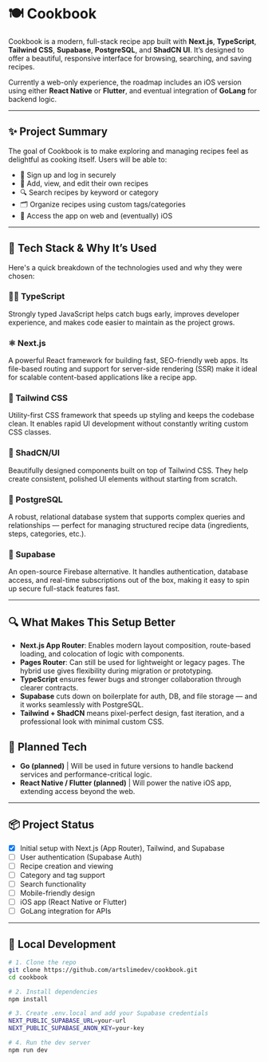 # 🍽️ Cookbook

Cookbook is a modern, full-stack recipe app built with **Next.js**, **TypeScript**, **Tailwind CSS**, **Supabase**, **PostgreSQL**, and **ShadCN UI**. It’s designed to offer a beautiful, responsive interface for browsing, searching, and saving recipes.

Currently a web-only experience, the roadmap includes an iOS version using either **React Native** or **Flutter**, and eventual integration of **GoLang** for backend logic.

---

## ✨ Project Summary

The goal of Cookbook is to make exploring and managing recipes feel as delightful as cooking itself. Users will be able to:

- 🔐 Sign up and log in securely
- 🧾 Add, view, and edit their own recipes
- 🔍 Search recipes by keyword or category
- 🗂 Organize recipes using custom tags/categories
- 📱 Access the app on web and (eventually) iOS

---

## 🧰 Tech Stack & Why It’s Used

Here's a quick breakdown of the technologies used and why they were chosen:

### 🧑‍💻 TypeScript

Strongly typed JavaScript helps catch bugs early, improves developer experience, and makes code easier to maintain as the project grows.

### ⚛️ Next.js

A powerful React framework for building fast, SEO-friendly web apps. Its file-based routing and support for server-side rendering (SSR) make it ideal for scalable content-based applications like a recipe app.

### 🎨 Tailwind CSS

Utility-first CSS framework that speeds up styling and keeps the codebase clean. It enables rapid UI development without constantly writing custom CSS classes.

### 🧩 ShadCN/UI

Beautifully designed components built on top of Tailwind CSS. They help create consistent, polished UI elements without starting from scratch.

### 🐘 PostgreSQL

A robust, relational database system that supports complex queries and relationships — perfect for managing structured recipe data (ingredients, steps, categories, etc.).

### 🧃 Supabase

An open-source Firebase alternative. It handles authentication, database access, and real-time subscriptions out of the box, making it easy to spin up secure full-stack features fast.

---

## 🔍 What Makes This Setup Better

- **Next.js App Router**: Enables modern layout composition, route-based loading, and colocation of logic with components.
- **Pages Router**: Can still be used for lightweight or legacy pages. The hybrid use gives flexibility during migration or prototyping.
- **TypeScript** ensures fewer bugs and stronger collaboration through clearer contracts.
- **Supabase** cuts down on boilerplate for auth, DB, and file storage — and it works seamlessly with PostgreSQL.
- **Tailwind + ShadCN** means pixel-perfect design, fast iteration, and a professional look with minimal custom CSS.

## 🚧 Planned Tech

- **Go (planned)** | Will be used in future versions to handle backend services and performance-critical logic.
- **React Native / Flutter (planned)** | Will power the native iOS app, extending access beyond the web.

---

## 📦 Project Status

- [x] Initial setup with Next.js (App Router), Tailwind, and Supabase
- [ ] User authentication (Supabase Auth)
- [ ] Recipe creation and viewing
- [ ] Category and tag support
- [ ] Search functionality
- [ ] Mobile-friendly design
- [ ] iOS app (React Native or Flutter)
- [ ] GoLang integration for APIs

---

## 🧪 Local Development

```bash
# 1. Clone the repo
git clone https://github.com/artslimedev/cookbook.git
cd cookbook

# 2. Install dependencies
npm install

# 3. Create .env.local and add your Supabase credentials
NEXT_PUBLIC_SUPABASE_URL=your-url
NEXT_PUBLIC_SUPABASE_ANON_KEY=your-key

# 4. Run the dev server
npm run dev
```
